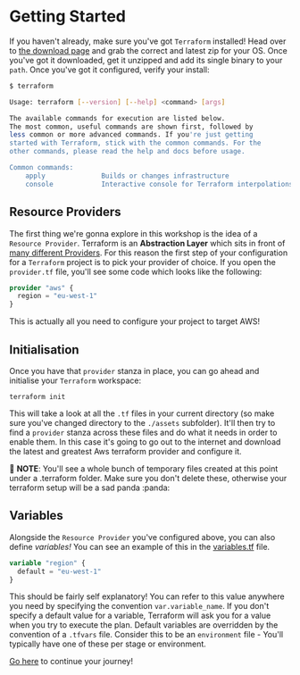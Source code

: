 # Getting Started

If you haven't already, make sure you've got `Terraform` installed! Head over to [the download page](https://www.terraform.io/downloads.html) and grab the correct and latest zip for your OS. Once you've got it downloaded, get it unzipped and add its single binary to your `path`. Once you've got it configured, verify your install:

```bash
$ terraform

Usage: terraform [--version] [--help] <command> [args]

The available commands for execution are listed below.
The most common, useful commands are shown first, followed by
less common or more advanced commands. If you're just getting
started with Terraform, stick with the common commands. For the
other commands, please read the help and docs before usage.

Common commands:
    apply              Builds or changes infrastructure
    console            Interactive console for Terraform interpolations
```

## Resource Providers

The first thing we're gonna explore in this workshop is the idea of a `Resource Provider`. Terraform is an **Abstraction Layer** which sits in front of [many different Providers](https://www.terraform.io/docs/providers/index.html). For this reason the first step of your configuration for a `Terraform` project is to pick your provider of choice. If you open the `provider.tf` file, you'll see some code which looks like the following:

```terraform
provider "aws" {
  region = "eu-west-1"
}
```

This is actually all you need to configure your project to target AWS!

## Initialisation

Once you have that `provider` stanza in place, you can go ahead and initialise your `Terraform` workspace:

`terraform init`

This will take a look at all the `.tf` files in your current directory (so make sure you've changed directory to the `./assets` subfolder). It'll then try to find a `provider` stanza across these files and do what it needs in order to enable them. In this case it's going to go out to the internet and download the latest and greatest Aws terraform provider and configure it.

:mega: **NOTE**: You'll see a whole bunch of temporary files created at this point under a .terraform folder. Make sure you don't delete these, otherwise your terraform setup will be a sad panda :panda:

## Variables

Alongside the `Resource Provider` you've configured above, you can also define _variables!_ You can see an example of this in the [variables.tf](./assets/variables.tf) file.

```terraform
variable "region" {
  default = "eu-west-1"
}
```

This should be fairly self explanatory! You can refer to this value anywhere you need by specifying the convention `var.variable_name`. If you don't specify a default value for a variable, Terraform will ask you for a value when you try to execute the plan. Default variables are overridden by the convention of a `.tfvars` file. Consider this to be an `environment` file - You'll typically have one of these per stage or environment.

[Go here](./02-iam.md) to continue your journey!
